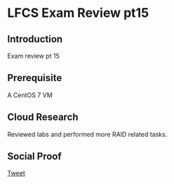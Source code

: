 # LFCS Exam Review pt15

## Introduction

Exam review pt 15

## Prerequisite

A CentOS 7 VM

## Cloud Research

Reviewed labs and performed more RAID related tasks.

## Social Proof

[Tweet](link)
